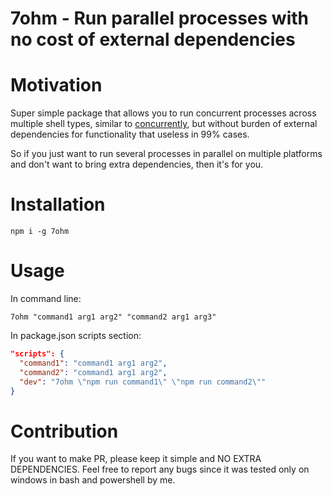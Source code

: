 # 7ohm - Run parallel processes with no cost of external dependencies

# Motivation
Super simple package that allows you to run concurrent processes across multiple shell types,
similar to [concurrently](https://www.npmjs.com/package/concurrently), but without burden of
external dependencies for functionality that useless in 99% cases.

So if you just want to run several processes in parallel on multiple platforms and don't want to
bring extra dependencies, then it's for you.

# Installation
```shell
npm i -g 7ohm
```

# Usage
In command line:

```shell
7ohm "command1 arg1 arg2" "command2 arg1 arg3"
```

In package.json scripts section:
```json
"scripts": {
  "command1": "command1 arg1 arg2",
  "command2": "command1 arg1 arg2",
  "dev": "7ohm \"npm run command1\" \"npm run command2\""
}
```

# Contribution

If you want to make PR, please keep it simple and NO EXTRA DEPENDENCIES. Feel free to report any
bugs since it was tested only on windows in bash and powershell by me.

